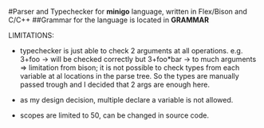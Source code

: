 #Parser and Typechecker for **minigo** language, written in Flex/Bison and C/C++
##Grammar for the language is located in **GRAMMAR**

LIMITATIONS:
- typechecker is just able to check 2 arguments at all operations.
  e.g. 3+foo     -> will be checked correctly
  but  3+foo*bar -> to much arguments
  => limitation from bison; it is not possible to check types from each variable at al locations
     in the parse tree. So the types are manually passed trough and I decided that 2 args are enough here.

- as my design decision, multiple declare a variable is not allowed.
- scopes are limited to 50, can be changed in source code.

